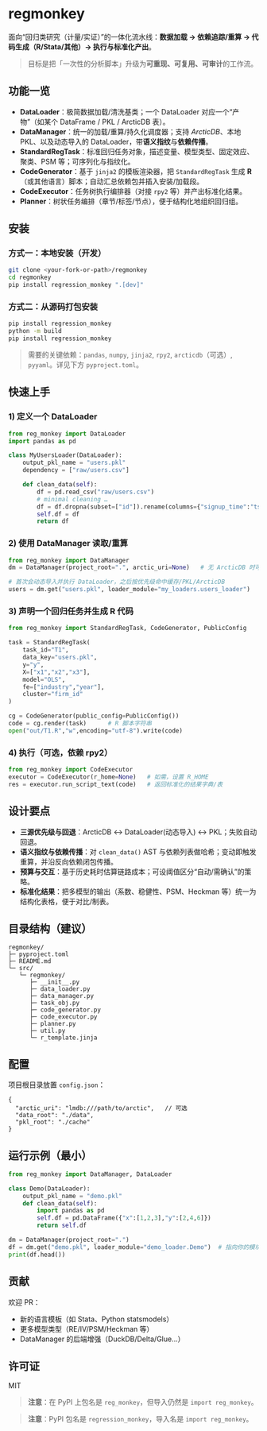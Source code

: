 # regmonkey

面向“回归类研究（计量/实证）”的一体化流水线：**数据加载 → 依赖追踪/重算 → 代码生成（R/Stata/其他）→ 执行与标准化产出**。

> 目标是把「一次性的分析脚本」升级为**可重现、可复用、可审计**的工作流。

## 功能一览

- **DataLoader**：极简数据加载/清洗基类；一个 DataLoader 对应一个“产物”（如某个 DataFrame / PKL / ArcticDB 表）。
- **DataManager**：统一的加载/重算/持久化调度器；支持 *ArcticDB*、本地 PKL、以及动态导入的 DataLoader，带**语义指纹**与**依赖传播**。
- **StandardRegTask**：标准回归任务对象，描述变量、模型类型、固定效应、聚类、PSM 等；可序列化与指纹化。
- **CodeGenerator**：基于 `jinja2` 的模板渲染器，把 `StandardRegTask` 生成 **R**（或其他语言）脚本；自动汇总依赖包并插入安装/加载段。
- **CodeExecutor**：任务树执行编排器（对接 `rpy2` 等）并产出标准化结果。
- **Planner**：树状任务编排（章节/标签/节点），便于结构化地组织回归组。

## 安装

### 方式一：本地安装（开发）
```bash
git clone <your-fork-or-path>/regmonkey
cd regmonkey
pip install regression_monkey ".[dev]"
```
### 方式二：从源码打包安装
```bash
pip install regression_monkey
python -m build
pip install regression_monkey
```

> 需要的关键依赖：`pandas`, `numpy`, `jinja2`, `rpy2`, `arcticdb`（可选）, `pyyaml`。详见下方 `pyproject.toml`。

## 快速上手

### 1) 定义一个 DataLoader
```python
from reg_monkey import DataLoader
import pandas as pd

class MyUsersLoader(DataLoader):
    output_pkl_name = "users.pkl"
    dependency = ["raw/users.csv"]

    def clean_data(self):
        df = pd.read_csv("raw/users.csv")
        # minimal cleaning …
        df = df.dropna(subset=["id"]).rename(columns={"signup_time":"ts"})
        self.df = df
        return df
```

### 2) 使用 DataManager 读取/重算
```python
from reg_monkey import DataManager
dm = DataManager(project_root=".", arctic_uri=None)   # 无 ArcticDB 时可为 None

# 首次会动态导入并执行 DataLoader，之后按优先级命中缓存/PKL/ArcticDB
users = dm.get("users.pkl", loader_module="my_loaders.users_loader")
```

### 3) 声明一个回归任务并生成 R 代码
```python
from reg_monkey import StandardRegTask, CodeGenerator, PublicConfig

task = StandardRegTask(
    task_id="T1",
    data_key="users.pkl",
    y="y",
    X=["x1","x2","x3"],
    model="OLS",
    fe=["industry","year"],
    cluster="firm_id"
)

cg = CodeGenerator(public_config=PublicConfig())
code = cg.render(task)      # R 脚本字符串
open("out/T1.R","w",encoding="utf-8").write(code)
```

### 4) 执行（可选，依赖 rpy2）
```python
from reg_monkey import CodeExecutor
executor = CodeExecutor(r_home=None)   # 如需，设置 R_HOME
res = executor.run_script_text(code)   # 返回标准化的结果字典/表
```

## 设计要点

- **三源优先级与回退**：ArcticDB ↔ DataLoader(动态导入) ↔ PKL；失败自动回退。
- **语义指纹与依赖传播**：对 `clean_data()` AST 与依赖列表做哈希；变动即触发重算，并沿反向依赖闭包传播。
- **预算与交互**：基于历史耗时估算链路成本；可设阈值区分“自动/需确认”的策略。
- **标准化结果**：把多模型的输出（系数、稳健性、PSM、Heckman 等）统一为结构化表格，便于对比/制表。

## 目录结构（建议）

```
regmonkey/
├─ pyproject.toml
├─ README.md
└─ src/
   └─ regmonkey/
      ├─ __init__.py
      ├─ data_loader.py
      ├─ data_manager.py
      ├─ task_obj.py
      ├─ code_generator.py
      ├─ code_executor.py
      ├─ planner.py
      ├─ util.py
      └─ r_template.jinja
```

## 配置

项目根目录放置 `config.json`：
```jsonc
{
  "arctic_uri": "lmdb:///path/to/arctic",   // 可选
  "data_root": "./data",
  "pkl_root": "./cache"
}
```

## 运行示例（最小）

```python
from reg_monkey import DataManager, DataLoader

class Demo(DataLoader):
    output_pkl_name = "demo.pkl"
    def clean_data(self):
        import pandas as pd
        self.df = pd.DataFrame({"x":[1,2,3],"y":[2,4,6]})
        return self.df

dm = DataManager(project_root=".")
df = dm.get("demo.pkl", loader_module="demo_loader.Demo")  # 指向你的模块路径
print(df.head())
```

## 贡献

欢迎 PR：
- 新的语言模板（如 Stata、Python statsmodels）
- 更多模型类型（RE/IV/PSM/Heckman 等）
- DataManager 的后端增强（DuckDB/Delta/Glue…）

## 许可证

MIT

> **注意**：在 PyPI 上包名是 `reg_monkey`，但导入仍然是 `import reg_monkey`。

> **注意**：PyPI 包名是 `regression_monkey`，导入名是 `import reg_monkey`。
